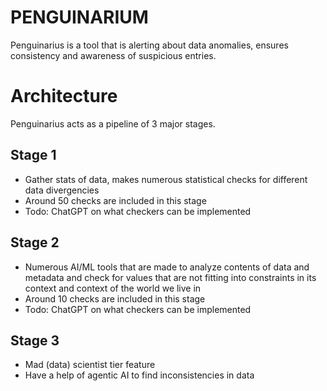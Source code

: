 # PENGUINARIUM

Penguinarius is a tool that is alerting about data anomalies, ensures consistency and awareness of suspicious entries.

# Architecture

Penguinarius acts as a pipeline of 3 major stages. 

## Stage 1

- Gather stats of data, makes numerous statistical checks for different data divergencies
- Around 50 checks are included in this stage
- Todo: ChatGPT on what checkers can be implemented

## Stage 2

- Numerous AI/ML tools that are made to analyze contents of data and metadata and check for values that are not fitting into constraints in its context and context of the world we live in
- Around 10 checks are included in this stage
- Todo: ChatGPT on what checkers can be implemented

## Stage 3

- Mad (data) scientist tier feature
- Have a help of agentic AI to find inconsistencies in data




